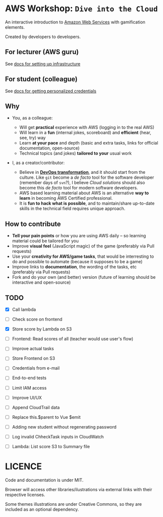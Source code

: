 AWS Workshop: `Dive into the Cloud`
===================================

An interactive introduction to [Amazon Web Services](https://aws.amazon.com/)
with gamification elements.

Created by developers to developers.

## For lecturer (AWS guru)

See [docs for setting up infrastructure](teacher/README.md)

## For student (colleague)

See [docs for getting personalized credentials](student/README.md)

## Why

 * You, as a colleague:
    * Will get **practical** experience with AWS (logging in to the real AWS)
    * Will learn in a **fun** (internal jokes, scoreboard) and **efficient** (hear, see, try) way
    * Learn **at your pace** and depth (basic and extra tasks, links for official documentation, open-source)
    * Technical topics (and jokes) **tailored to your** usual work

 * I, as a creator/contributor:
    * Believe in **[DevOps transformation](https://www.oreilly.com/library/view/effective-devops/9781491926291/)**, and it should start from the culture.
      Like `git` become a _de facto_ tool for the software developer (remember days of `svn`?),
      I believe _Cloud solutions_ should also become this _de facto_ tool for modern software developers.
    * AWS based learning material about AWS is an alternative **way to learn**
      in becoming AWS Certified professional.
    * It is **fun to hack what is possible**,
      and to maintain/share up-to-date skills in the technical field requires unique approach.

## How to contribute

 * **Tell your pain points** or how you are using AWS daily –
   so learning material could be tailored for you
 * Improve **visual feel** (JavaScript magic) of the game
   (preferably via Pull requests)
 * Use your **creativity for AWS/game tasks**,
   that would be interresting to do and possible to automate (because it supposes to be a game)
 * Improve links to **documentation**, the wording of the tasks, etc
   (preferably via Pull requests)
 * Fork and do your own (and better) version
   (future of learning should  be interactive and open-source)

## TODO

- [x] Call lambda
- [ ] Check score on frontend
- [x] Store score by Lambda on S3
- [ ] Frontend: Read scores of all (teacher would use user's flow)

- [ ] Improve actual tasks
- [ ] Store Frontend on S3
- [ ] Credentials from e-mail
- [ ] End-to-end tests

- [ ] Limit IAM access
- [ ] Improve UI/UX
- [ ] Append CloudTrail data
- [ ] Replace this.$parent to Vue $emit
- [ ] Adding new student without regenerating password
- [ ] Log invalid ChheckTask inputs in CloudWatch
- [ ] Lambda: List score S3 to Summary file

# LICENCE

Code and documentation is under MIT.

Browser will access other libraries/ilustrations via external links
with their respective licenses.

Some themes illustrations are under Creative Commons,
so they are included as an optional dependency.
